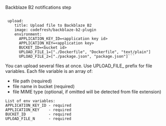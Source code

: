 Backblaze B2 notifications step

```steps:

 upload:
    title: Upload file to Backblaze B2
    image: codefresh/backblaze-b2-plugin
    environment:
      APPLICATION_KEY_ID=<application key id>
      APPLICATION_KEY=<application key>
      BUCKET_ID=<bucket id>
      UPLOAD_FILE_1=["./Dockerfile", "Dockerfile", "text/plain"]
      UPLOAD_FILE_2=["./package.json", "package.json"]```
```

You can upload several files at once. Use UPLOAD_FILE_ prefix for file variables.
Each file variable is an array of:
- file path (required)
- file name in bucket (required)
- file MIME type (optional, if omitted will be detected from file extension)


```
List of env variables:
APPLICATION_KEY_ID - required
APPLICATION_KEY    - required
BUCKET_ID          - required
UPLOAD_FILE_N      - required
```
